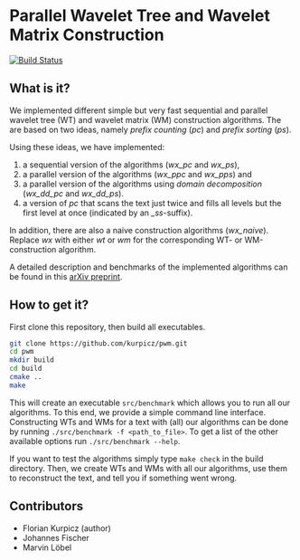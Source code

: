 # Parallel Wavelet Tree and Wavelet Matrix Construction

[![Build Status](https://travis-ci.org/kurpicz/pwm.svg?branch=master)](https://travis-ci.org/kurpicz/pwm)

## What is it?
We implemented different simple but very fast sequential and parallel wavelet tree (WT) and wavelet matrix (WM) construction algorithms.
The are based on two ideas, namely *prefix counting* (*pc*) and *prefix sorting* (*ps*).

Using these ideas, we have implemented:
1. a sequential version of the algorithms (*wx_pc* and *wx_ps*),
2. a parallel version of the algorithms (*wx_ppc* and *wx_pps*) and
3. a parallel version of the algorithms using *domain decomposition* (*wx_dd_pc* and *wx_dd_ps*).
4. a version of *pc* that scans the text just twice and fills all levels but the first level at once (indicated by an *_ss*-suffix).

In addition, there are also a naive construction algorithms (*wx_naive*).
Replace _wx_ with either _wt_ or _wm_ for the corresponding WT- or WM-construction algorithm.

A detailed description and benchmarks of the implemented algorithms can be found in this [arXiv preprint](https://arxiv.org/abs/1702.07578).

## How to get it?
First clone this repository, then build all executables.
```sh
git clone https://github.com/kurpicz/pwm.git
cd pwm
mkdir build
cd build
cmake ..
make
```
This will create an executable `src/benchmark` which allows you to run all our algorithms.
To this end, we provide a simple command line interface.
Constructing WTs and WMs for a text with (all) our algorithms can be done by running `./src/benchmark -f <path_to_file>`.
To get a list of the other available options run `./src/benchmark --help`.

If you want to test the algorithms simply type `make check` in the build directory.
Then, we create WTs and WMs with all our algorithms, use them to reconstruct the text, and tell you if something went wrong.

## Contributors
- Florian Kurpicz (author)
- Johannes Fischer
- Marvin Löbel
